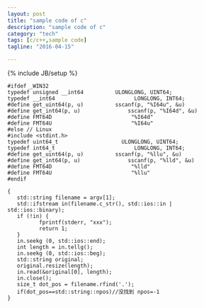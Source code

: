 ```yaml
---
layout: post
title: "sample code of c"
description: "sample code of c"
category: "tech"
tags: [c/c++,sample code]
tagline: "2016-04-15"

---
```

{% include JB/setup %}

    #ifdef _WIN32
    typedef unsigned __int64          ULONGLONG, UINT64;
    typedef __int64                         LONGLONG, INT64;
    #define get_uint64(p, u)          sscanf(p, "%I64u", &u)
    #define get_int64(p, u)               sscanf(p, "%I64d", &u)
    #define FMT64D                         "%I64d"
    #define FMT64U                         "%I64u"
    #else // Linux
    #include <stdint.h>
    typedef uint64_t                    ULONGLONG, UINT64;
    typedef int64_t                         LONGLONG, INT64;
    #define get_uint64(p, u)          sscanf(p, "%llu", &u)
    #define get_int64(p, u)               sscanf(p, "%lld", &u)
    #define FMT64D                         "%lld"
    #define FMT64U                         "%llu"
    #endif

    {
       std::string filename = argv[1];
       std::ifstream in(filename.c_str(), std::ios::in | std::ios::binary);
       if (!in) {
              fprintf(stderr, "xxx");
              return 1;
       }
       in.seekg (0, std::ios::end);
       int length = in.tellg();
       in.seekg (0, std::ios::beg);
       std::string original;
       original.resize(length);
       in.read(&original[0], length);
       in.close();
       size_t dot_pos = filename.rfind('.');
       if(dot_pos==std::string::npos)//没找到 npos=-1
    }

